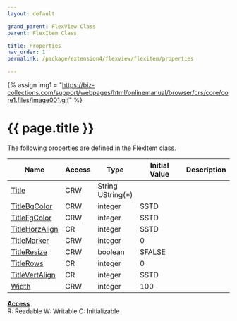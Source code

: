 ```yaml
---
layout: default

grand_parent: FlexView Class
parent: FlexItem Class

title: Properties
nav_order: 1
permalink: /package/extension4/flexview/flexitem/properties

---
```

{% assign img1 = "https://biz-collections.com/support/webpages/html/onlinemanual/browser/crs/core/core1.files/image001.gif" %}


# {{ page.title }}

The following properties are defined in the FlexItem class.

|Name       | Access | Type   | Initial Value | Description |
|----------	|--------|--------|---------------|----------|
|[Title](/package/extension4/flexview/flexitem/properties/title) | CRW | String<br>UString(※) | | |
|[TitleBgColor](/package/extension4/flexview/flexitem/properties/titlebgcolor) | CRW | integer |  $STD | |
|[TitleFgColor](/package/extension4/flexview/flexitem/properties/titlefgcolor) | CRW | integer | $STD | |
|[TitleHorzAlign](/package/extension4/flexview/flexitem/properties/titlehorzalign) | CR | integer | $STD | |
|[TitleMarker](/package/extension4/flexview/flexitem/properties/titlemarker) | CRW | integer | 0 | |
|[TitleResize](/package/extension4/flexview/flexitem/properties/titleresize) | CRW | boolean | $FALSE | |
|[TitleRows](/package/extension4/flexview/flexitem/properties/titlerows) | CR | integer | 0 | |
|[TitleVertAlign](/package/extension4/flexview/flexitem/properties/titlevertalign) | CR | integer | $STD | |
|[Width](/package/extension4/flexview/flexitem/properties/width) | CRW | integer | 100 | |

<u><b>Access</b></u><br>
R: Readable
W: Writable
C: Initializable